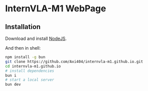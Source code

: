 # InternVLA-M1 WebPage

## Installation

Download and install [NodeJS](https://nodejs.org/en/download).

And then in shell:

```bash
npm install -g bun
git clone https://github.com/Axi404/internvla-m1.github.io.git
cd internvla-m1.github.io
# install dependencies
bun i
# start a local server
bun dev
```